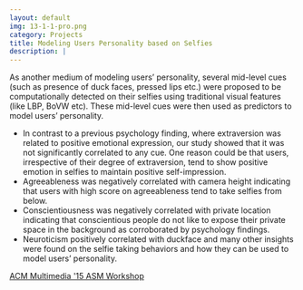 ```yaml
---
layout: default
img: 13-1-1-pro.png
category: Projects
title: Modeling Users Personality based on Selfies
description: |
---
```

As another medium of modeling users’ personality, several mid-level cues (such as presence of duck faces, pressed lips etc.) were proposed to be computationally detected on their selfies using traditional visual features (like LBP, BoVW etc). These mid-level cues were then used as predictors to model users’ personality. 
  * In contrast to a previous psychology finding, where extraversion was related to positive emotional expression, our study showed that it was not significantly correlated to any cue. One reason could be that users, irrespective of their degree of extraversion, tend to show positive emotion in selfies to maintain positive self-impression. 
  * Agreeableness was negatively correlated with camera height indicating that users with high score on agreeableness tend to take selfies from below. 
  * Conscientiousness was negatively correlated with private location indicating that conscientious people do not like to expose their private space in the background as corroborated by psychology findings.
  * Neuroticism positively correlated with duckface and many other insights were found on the selfie taking behaviors and how they can be used to model users’ personality.    

[ACM Multimedia '15 ASM Workshop](https://www.dropbox.com/s/5dm5bqbtss60ios/ACM_MM_ASM_2015.pdf?dl=1)
